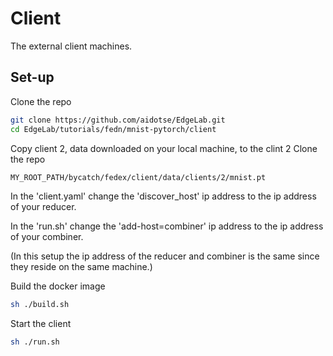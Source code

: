# Client

The external client machines.

## Set-up

Clone the repo

````bash
git clone https://github.com/aidotse/EdgeLab.git
cd EdgeLab/tutorials/fedn/mnist-pytorch/client
````

Copy client 2, data downloaded on your local machine, to the clint 2
Clone the repo

````bash
MY_ROOT_PATH/bycatch/fedex/client/data/clients/2/mnist.pt
````

In the 'client.yaml' change the 'discover_host' ip address to the ip address of your reducer.

In the 'run.sh' change the 'add-host=combiner' ip address to the ip address of your combiner.

(In this setup the ip address of the reducer and combiner is the same since they reside on the same machine.)

Build the docker image

````bash
sh ./build.sh
````

Start the client

````bash
sh ./run.sh
````
